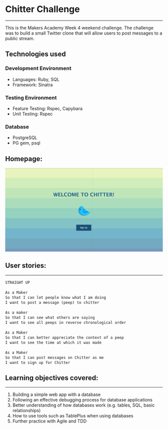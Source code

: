 # Chitter Challenge
-------

This is the Makers Academy Week 4 weekend challenge. The challenge was to build a small Twitter clone that will allow users to post messages to a public stream.



## Technologies used
### Development Environment
* Languages: Ruby, SQL
* Framework: Sinatra

### Testing Environment
* Feature Testing: Rspec, Capybara
* Unit Testing: Rspec

### Database
* PostgreSQL
* PG gem, psql


## Homepage:

![Chitter Homepage](https://github.com/camilla000/chitter-challenge/blob/master/public/images/homepage.png)


## User stories:
-------

```
STRAIGHT UP

As a Maker
So that I can let people know what I am doing  
I want to post a message (peep) to chitter

As a maker
So that I can see what others are saying  
I want to see all peeps in reverse chronological order

As a Maker
So that I can better appreciate the context of a peep
I want to see the time at which it was made

As a Maker
So that I can post messages on Chitter as me
I want to sign up for Chitter

```


## Learning objectives covered:
------
1. Building a simple web app with a database
2. Following an effective debugging process for database applications
3. Better understanding of how databases work (e.g. tables, SQL, basic relationships)
4. How to use tools such as TablePlus when using databases
5. Further practice with Agile and TDD

